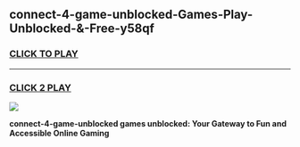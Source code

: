 
## connect-4-game-unblocked-Games-Play-Unblocked-&-Free-y58qf
<h3>
<a href="https://premium76.site?title=connect-4-game-unblocked&ref=24A">CLICK TO PLAY</a></h3>
<hr>

<h3>
<a href="https://premium76.site?title=connect-4-game-unblocked&ref=24A">CLICK 2 PLAY</a>
  
</h3>

<a href="https://premium76.site?title=connect-4-game-unblocked&ref=24A"><img src="https://clearcache.store/games.png"></a>


**connect-4-game-unblocked games unblocked: Your Gateway to Fun and Accessible Online Gaming**
